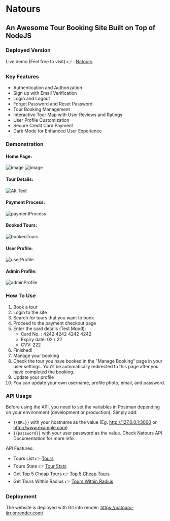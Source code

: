 # Natours

## An Awesome Tour Booking Site Built on Top of NodeJS

### Deployed Version
Live demo (Feel free to visit) 👉 : [Natours](https://natours-ijrr.onrender.com/)

### Key Features
- Authentication and Authorization
- Sign up with Email Verification
- Login and Logout
- Forget Password and Reset Password
- Tour Booking Management
- Interactive Tour Map with User Reviews and Ratings
- User Profile Customization
- Secure Credit Card Payment
- Dark Mode for Enhanced User Experience


### Demonstration
#### Home Page:
![image](https://github.com/Ahmedhossamdev/Natours/assets/99441866/758823b1-d1a4-4e66-9a69-fd77d0abe10e)
![image](https://github.com/Ahmedhossamdev/Natours/assets/99441866/b633488b-892b-4cb6-95d0-35d5ceebfdfb)



#### Tour Details:
![Alt Text](https://gifyu.com/image/Scqr0)


#### Payment Process:
![paymentProcess](paymentprocess-1-ycnhrceamp4-7fW.gif)

#### Booked Tours:
![bookedTours](rsz_bookedtours.png)

#### User Profile:
![userProfile](rsz_userprofile.png)

#### Admin Profile:
![adminProfile](rsz_adminprofile.png)

### How To Use
1. Book a tour
2. Login to the site
3. Search for tours that you want to book
4. Proceed to the payment checkout page
5. Enter the card details (Test Mood):
   - Card No. : 4242 4242 4242 4242
   - Expiry date: 02 / 22
   - CVV: 222
6. Finished!
7. Manage your booking
8. Check the tour you have booked in the "Manage Booking" page in your user settings. You'll be automatically redirected to this page after you have completed the booking.
9. Update your profile
10. You can update your own username, profile photo, email, and password.

### API Usage
Before using the API, you need to set the variables in Postman depending on your environment (development or production). Simply add:
- `{{URL}}` with your hostname as the value (Eg. http://127.0.0.1:3000 or http://www.example.com)
- `{{password}}` with your user password as the value.
Check Natours API Documentation for more info.

API Features:
- Tours List 👉 [Tours](https://natours-ijrr.onrender.com/api/v1/tours)
- Tours State 👉 [Tour Stats](https://natours-ijrr.onrender.com/v1/tours/tour-stats)
- Get Top 5 Cheap Tours 👉 [Top 5 Cheap Tours](https://natours-ijrr.onrender.com/api/v1/tours/top-5-cheap)
- Get Tours Within Radius 👉 [Tours Within Radius](https://natours-ijrr.onrender.com/api/v1/tours/tours-within/200/center/34.098453,-118.096327/unit/mi)

### Deployment
The website is deployed with Git into render:
https://natours-ijrr.onrender.com/
